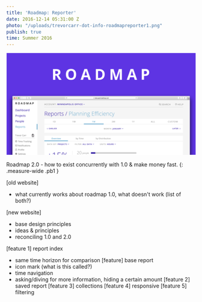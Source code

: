 ```yaml
---
title: 'Roadmap: Reporter'
date: 2016-12-14 05:31:00 Z
photo: "/uploads/trevorcarr-dot-info-roadmapreporter1.png"
publish: true
time: Summer 2016
---
```


![a](/uploads/trevorcarr-dot-info-roadmapreporter1.png)

Roadmap 2.0 - how to exist concurrently with 1.0 & make money fast.
{: .measure-wide .pb1 }

[old website]
- what currently works about roadmap 1.0, what doesn't work (list of both?)

[new website]
- base design principles
- ideas & principles
- reconciling 1.0 and 2.0

[feature 1] report index
- same time horizon for comparison
[feature] base report
- icon mark (what is this called?)
- time navigation
- asking/diving for more information, hiding a certain amount
[feature 2] saved report
[feature 3] collections
[feature 4] responsive
[feature 5] filtering
